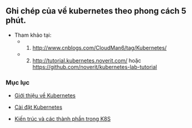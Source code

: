 ## Ghi chép của về kubernetes theo phong cách 5 phút.

- Tham khảo tại: 
  - 1. http://www.cnblogs.com/CloudMan6/tag/Kubernetes/
  - 2. http://tutorial.kubernetes.noverit.com/ hoặc https://github.com/noverit/kubernetes-lab-tutorial

### Mục lục
- [Giới thiệu về Kubernetes](../kubernetes-5min/01.Gioithieuve_Kubernetes.md/)

- [Cài đặt Kubernetes](../kubernetes-5min/02.Caidat-Kubernetes.md/)

- [Kiến trúc và các thành phần trong K8S](../kubernetes-5min/02.Caidat-Kubernetes.md/)